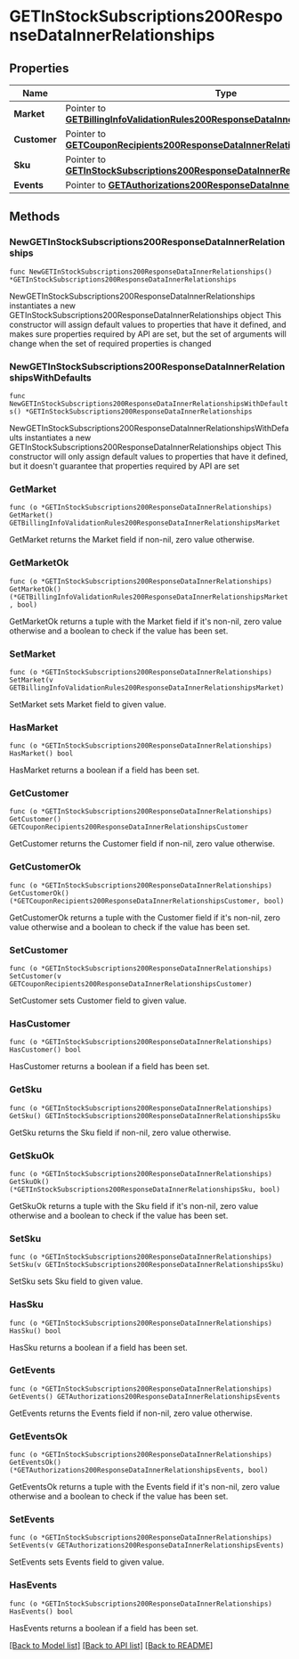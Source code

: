 # GETInStockSubscriptions200ResponseDataInnerRelationships

## Properties

Name | Type | Description | Notes
------------ | ------------- | ------------- | -------------
**Market** | Pointer to [**GETBillingInfoValidationRules200ResponseDataInnerRelationshipsMarket**](GETBillingInfoValidationRules200ResponseDataInnerRelationshipsMarket.md) |  | [optional] 
**Customer** | Pointer to [**GETCouponRecipients200ResponseDataInnerRelationshipsCustomer**](GETCouponRecipients200ResponseDataInnerRelationshipsCustomer.md) |  | [optional] 
**Sku** | Pointer to [**GETInStockSubscriptions200ResponseDataInnerRelationshipsSku**](GETInStockSubscriptions200ResponseDataInnerRelationshipsSku.md) |  | [optional] 
**Events** | Pointer to [**GETAuthorizations200ResponseDataInnerRelationshipsEvents**](GETAuthorizations200ResponseDataInnerRelationshipsEvents.md) |  | [optional] 

## Methods

### NewGETInStockSubscriptions200ResponseDataInnerRelationships

`func NewGETInStockSubscriptions200ResponseDataInnerRelationships() *GETInStockSubscriptions200ResponseDataInnerRelationships`

NewGETInStockSubscriptions200ResponseDataInnerRelationships instantiates a new GETInStockSubscriptions200ResponseDataInnerRelationships object
This constructor will assign default values to properties that have it defined,
and makes sure properties required by API are set, but the set of arguments
will change when the set of required properties is changed

### NewGETInStockSubscriptions200ResponseDataInnerRelationshipsWithDefaults

`func NewGETInStockSubscriptions200ResponseDataInnerRelationshipsWithDefaults() *GETInStockSubscriptions200ResponseDataInnerRelationships`

NewGETInStockSubscriptions200ResponseDataInnerRelationshipsWithDefaults instantiates a new GETInStockSubscriptions200ResponseDataInnerRelationships object
This constructor will only assign default values to properties that have it defined,
but it doesn't guarantee that properties required by API are set

### GetMarket

`func (o *GETInStockSubscriptions200ResponseDataInnerRelationships) GetMarket() GETBillingInfoValidationRules200ResponseDataInnerRelationshipsMarket`

GetMarket returns the Market field if non-nil, zero value otherwise.

### GetMarketOk

`func (o *GETInStockSubscriptions200ResponseDataInnerRelationships) GetMarketOk() (*GETBillingInfoValidationRules200ResponseDataInnerRelationshipsMarket, bool)`

GetMarketOk returns a tuple with the Market field if it's non-nil, zero value otherwise
and a boolean to check if the value has been set.

### SetMarket

`func (o *GETInStockSubscriptions200ResponseDataInnerRelationships) SetMarket(v GETBillingInfoValidationRules200ResponseDataInnerRelationshipsMarket)`

SetMarket sets Market field to given value.

### HasMarket

`func (o *GETInStockSubscriptions200ResponseDataInnerRelationships) HasMarket() bool`

HasMarket returns a boolean if a field has been set.

### GetCustomer

`func (o *GETInStockSubscriptions200ResponseDataInnerRelationships) GetCustomer() GETCouponRecipients200ResponseDataInnerRelationshipsCustomer`

GetCustomer returns the Customer field if non-nil, zero value otherwise.

### GetCustomerOk

`func (o *GETInStockSubscriptions200ResponseDataInnerRelationships) GetCustomerOk() (*GETCouponRecipients200ResponseDataInnerRelationshipsCustomer, bool)`

GetCustomerOk returns a tuple with the Customer field if it's non-nil, zero value otherwise
and a boolean to check if the value has been set.

### SetCustomer

`func (o *GETInStockSubscriptions200ResponseDataInnerRelationships) SetCustomer(v GETCouponRecipients200ResponseDataInnerRelationshipsCustomer)`

SetCustomer sets Customer field to given value.

### HasCustomer

`func (o *GETInStockSubscriptions200ResponseDataInnerRelationships) HasCustomer() bool`

HasCustomer returns a boolean if a field has been set.

### GetSku

`func (o *GETInStockSubscriptions200ResponseDataInnerRelationships) GetSku() GETInStockSubscriptions200ResponseDataInnerRelationshipsSku`

GetSku returns the Sku field if non-nil, zero value otherwise.

### GetSkuOk

`func (o *GETInStockSubscriptions200ResponseDataInnerRelationships) GetSkuOk() (*GETInStockSubscriptions200ResponseDataInnerRelationshipsSku, bool)`

GetSkuOk returns a tuple with the Sku field if it's non-nil, zero value otherwise
and a boolean to check if the value has been set.

### SetSku

`func (o *GETInStockSubscriptions200ResponseDataInnerRelationships) SetSku(v GETInStockSubscriptions200ResponseDataInnerRelationshipsSku)`

SetSku sets Sku field to given value.

### HasSku

`func (o *GETInStockSubscriptions200ResponseDataInnerRelationships) HasSku() bool`

HasSku returns a boolean if a field has been set.

### GetEvents

`func (o *GETInStockSubscriptions200ResponseDataInnerRelationships) GetEvents() GETAuthorizations200ResponseDataInnerRelationshipsEvents`

GetEvents returns the Events field if non-nil, zero value otherwise.

### GetEventsOk

`func (o *GETInStockSubscriptions200ResponseDataInnerRelationships) GetEventsOk() (*GETAuthorizations200ResponseDataInnerRelationshipsEvents, bool)`

GetEventsOk returns a tuple with the Events field if it's non-nil, zero value otherwise
and a boolean to check if the value has been set.

### SetEvents

`func (o *GETInStockSubscriptions200ResponseDataInnerRelationships) SetEvents(v GETAuthorizations200ResponseDataInnerRelationshipsEvents)`

SetEvents sets Events field to given value.

### HasEvents

`func (o *GETInStockSubscriptions200ResponseDataInnerRelationships) HasEvents() bool`

HasEvents returns a boolean if a field has been set.


[[Back to Model list]](../README.md#documentation-for-models) [[Back to API list]](../README.md#documentation-for-api-endpoints) [[Back to README]](../README.md)


